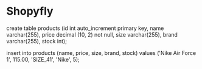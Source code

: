 # Shopyfly

create table products (id int auto_increment primary key, name varchar(255), price decimal (10, 2) not null, size varchar(255), brand varchar(255), stock int);

insert into products (name, price, size, brand, stock) values ('Nike Air Force 1', 115.00, 'SIZE_41', 'Nike', 5);